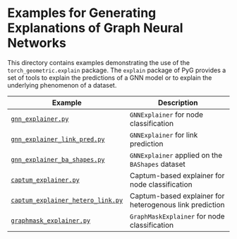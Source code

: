 # Examples for Generating Explanations of Graph Neural Networks

This directory contains examples demonstrating the use of the `torch_geometric.explain` package.
The `explain` package of PyG provides a set of tools to explain the predictions of a GNN model or to explain the underlying phenomenon of a dataset.

| Example                                                                | Description                                             |
| ---------------------------------------------------------------------- | ------------------------------------------------------- |
| [`gnn_explainer.py`](./gnn_explainer.py)                               | `GNNExplainer` for node classification                  |
| [`gnn_explainer_link_pred.py`](./gnn_explainer_link_pred.py)           | `GNNExplainer` for link prediction                      |
| [`gnn_explainer_ba_shapes.py`](./gnn_explainer_ba_shapes.py)           | `GNNExplainer` applied on the `BAShapes` dataset        |
| [`captum_explainer.py`](./captum_explainer.py)                         | Captum-based explainer for node classification          |
| [`captum_explainer_hetero_link.py`](./captum_explainer_hetero_link.py) | Captum-based explainer for heterogenous link prediction |
| [`graphmask_explainer.py`](./graphmask_explainer.py)                   | `GraphMaskExplainer` for node classification            |

